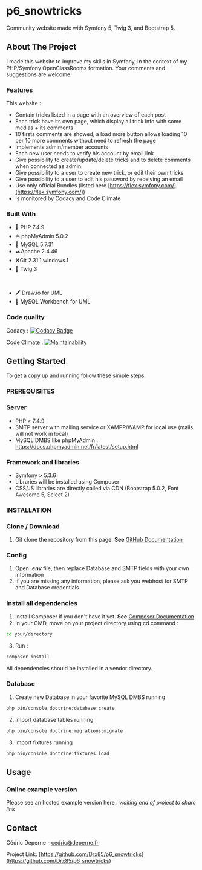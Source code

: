 # p6_snowtricks
Community website made with Symfony 5, Twig 3, and Bootstrap 5.

## About The Project

I made this website to improve my skills in Symfony, in the context of my PHP/Symfony OpenClassRooms formation.
Your comments and suggestions are welcome.

### Features

This website :
*   Contain tricks listed in a page with an overview of each post
*   Each trick have its own page, which display all trick info with some medias + its comments
*   10 firsts comments are showed, a load more button allows loading 10 per 10 more comments without need to refresh the page
*   Implements admin/member accounts
*   Each new user needs to verify his account by email link
*   Give possibility to create/update/delete tricks and to delete comments when connected as admin
*   Give possibility to a user to create new trick, or edit their own tricks
*   Give possibility to a user to edit his password by receiving an email
*   Use only official Bundles (listed here [https://flex.symfony.com/](https://flex.symfony.com/))
*   Is monitored by Codacy and Code Climate

### Built With

*   🐘️ PHP 7.4.9
*   ⛵ phpMyAdmin 5.0.2
*   🐬  MySQL 5.7.31
*   ✒️Apache 2.4.46
*   ⛕️Git 2.31.1.windows.1
*   🌿 Twig 3<p>&nbsp;</p>
*   🖊️ Draw.io for UML
*   🐬 MySQL Workbench for UML

### Code quality

Codacy : [![Codacy Badge](https://app.codacy.com/project/badge/Grade/c101ac180e684c459d76fa6ebe52fbca)](https://www.codacy.com/gh/Drx85/p6_snowtricks/dashboard?utm_source=github.com&amp;utm_medium=referral&amp;utm_content=Drx85/p6_snowtricks&amp;utm_campaign=Badge_Grade)

Code Climate : [![Maintainability](https://api.codeclimate.com/v1/badges/ca495d8f02c5aa547b32/maintainability)](https://codeclimate.com/github/Drx85/p6_snowtricks/maintainability)

## Getting Started

To get a copy up and running follow these simple steps.

### PREREQUISITES

### Server

*   PHP > 7.4.9
*   SMTP server with mailing service or XAMPP/WAMP for local use (mails will not work in local)
*   MySQL DMBS like phpMyAdmin :
https://docs.phpmyadmin.net/fr/latest/setup.html

### Framework and libraries

*   Symfony > 5.3.6
*   Libraries will be installed using Composer
*   CSS/JS libraries are directly called via CDN (Bootstrap 5.0.2, Font Awesome 5, Select 2)

### INSTALLATION

### Clone / Download

1.  Git clone the repository from this page. **See** [GitHub Documentation](https://docs.github.com/en/github/creating-cloning-and-archiving-repositories/cloning-a-repository-from-github/cloning-a-repository)

### Config 

1.  Open ***.env*** file, then replace Database and SMTP fields with your own information 
2.  If you are missing any information, please ask you webhost for SMTP and Database credentials

### Install all dependencies
1.  Install Composer if you don't have it yet. **See** [Composer Documentation](https://getcomposer.org/download/)
2.  In your CMD, move on your project directory using cd command :
```sh
cd your/directory
```
    
3.  Run : 
```sh
composer install
```
All dependencies should be installed in a vendor directory.

### Database

1.  Create new Database in your favorite MySQL DMBS running
```sh
php bin/console doctrine:database:create
```

2.  Import database tables running
```sh
php bin/console doctrine:migrations:migrate
```

3.  Import fixtures running
```sh
php bin/console doctrine:fixtures:load
```

## Usage

### Online example version

Please see an hosted example version here : *waiting end of project to share link*

## Contact

Cédric Deperne - cedric@deperne.fr

Project Link: [https://github.com/Drx85/p6_snowtricks](https://github.com/Drx85/p6_snowtricks)
